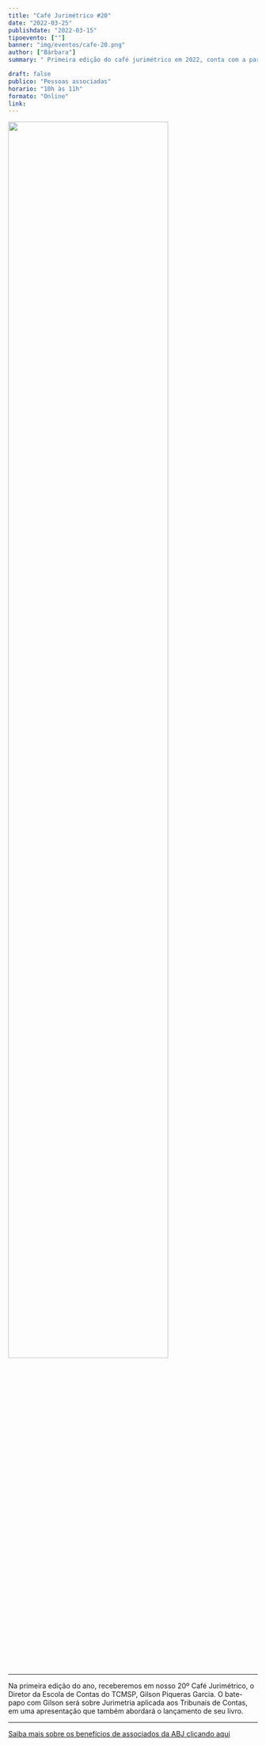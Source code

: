 ```yaml
---
title: "Café Jurimétrico #20"
date: "2022-03-25"
publishdate: "2022-03-15"
tipoevento: [""]
banner: "img/eventos/cafe-20.png"
author: ["Bárbara"]
summary: " Primeira edição do café jurimétrico em 2022, conta com a participação de Gilson Piqueras abordando o tema: Jurimetria aplicada aos Tribunais de Contas. "

draft: false
publico: "Pessoas associadas"
horario: "10h às 11h"
formato: "Online"
link: 
---
```


<img src="/img/eventos/cafe-20.png" width="80%">

<hr>

Na primeira edição do ano, receberemos em nosso 20º Café Jurimétrico, o Diretor da Escola de Contas do TCMSP, Gilson Piqueras Garcia. O bate-papo com Gilson será sobre Jurimetria aplicada aos Tribunais de Contas, em uma apresentação que também abordará o lançamento de seu livro.


<hr>

[Saiba mais sobre os benefícios de associados da ABJ clicando aqui](https://abj.org.br/associados/) 
